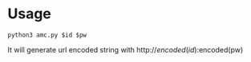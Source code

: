 # Usage
```
python3 amc.py $id $pw
```
It will generate url encoded string with http://$encoded(id):$encoded(pw)
